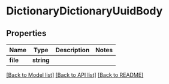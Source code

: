 # DictionaryDictionaryUuidBody

## Properties
Name | Type | Description | Notes
------------ | ------------- | ------------- | -------------
**file** | **string** |  | 

[[Back to Model list]](../../README.md#documentation-for-models) [[Back to API list]](../../README.md#documentation-for-api-endpoints) [[Back to README]](../../README.md)

